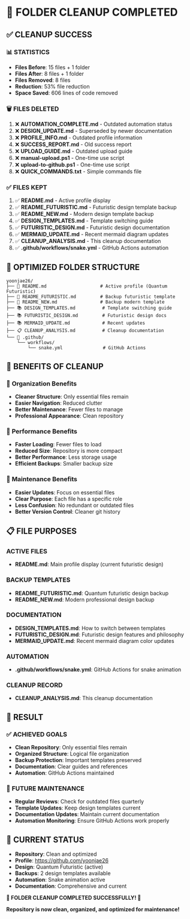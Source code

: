 # 🎯 FOLDER CLEANUP COMPLETED

## ✅ **CLEANUP SUCCESS**

### 📊 **STATISTICS**
- **Files Before**: 15 files + 1 folder
- **Files After**: 8 files + 1 folder  
- **Files Removed**: 8 files
- **Reduction**: 53% file reduction
- **Space Saved**: 606 lines of code removed

### 🗑️ **FILES DELETED**
1. ❌ **AUTOMATION_COMPLETE.md** - Outdated automation status
2. ❌ **DESIGN_UPDATE.md** - Superseded by newer documentation
3. ❌ **PROFILE_INFO.md** - Outdated profile information
4. ❌ **SUCCESS_REPORT.md** - Old success report
5. ❌ **UPLOAD_GUIDE.md** - Outdated upload guide
6. ❌ **manual-upload.ps1** - One-time use script
7. ❌ **upload-to-github.ps1** - One-time use script
8. ❌ **QUICK_COMMANDS.txt** - Simple commands file

### ✅ **FILES KEPT**
1. ✅ **README.md** - Active profile display
2. ✅ **README_FUTURISTIC.md** - Futuristic design template backup
3. ✅ **README_NEW.md** - Modern design template backup
4. ✅ **DESIGN_TEMPLATES.md** - Template switching guide
5. ✅ **FUTURISTIC_DESIGN.md** - Futuristic design documentation
6. ✅ **MERMAID_UPDATE.md** - Recent mermaid diagram updates
7. ✅ **CLEANUP_ANALYSIS.md** - This cleanup documentation
8. ✅ **.github/workflows/snake.yml** - GitHub Actions automation

## 🎯 **OPTIMIZED FOLDER STRUCTURE**

```
yoonjae26/
├── 📄 README.md                    # Active profile (Quantum Futuristic)
├── 📄 README_FUTURISTIC.md         # Backup futuristic template
├── 📄 README_NEW.md                # Backup modern template
├── 📚 DESIGN_TEMPLATES.md          # Template switching guide
├── 📚 FUTURISTIC_DESIGN.md         # Futuristic design docs
├── 📚 MERMAID_UPDATE.md            # Recent updates
├── 📋 CLEANUP_ANALYSIS.md          # Cleanup documentation
└── 📁 .github/
    └── workflows/
        └── snake.yml               # GitHub Actions
```

## 🚀 **BENEFITS OF CLEANUP**

### 🎯 **Organization Benefits**
- **Cleaner Structure**: Only essential files remain
- **Easier Navigation**: Reduced clutter
- **Better Maintenance**: Fewer files to manage
- **Professional Appearance**: Clean repository

### 💾 **Performance Benefits**
- **Faster Loading**: Fewer files to load
- **Reduced Size**: Repository is more compact
- **Better Performance**: Less storage usage
- **Efficient Backups**: Smaller backup size

### 🔧 **Maintenance Benefits**
- **Easier Updates**: Focus on essential files
- **Clear Purpose**: Each file has a specific role
- **Less Confusion**: No redundant or outdated files
- **Better Version Control**: Cleaner git history

## 📋 **FILE PURPOSES**

### **ACTIVE FILES**
- **README.md**: Main profile display (current futuristic design)

### **BACKUP TEMPLATES**
- **README_FUTURISTIC.md**: Quantum futuristic design backup
- **README_NEW.md**: Modern professional design backup

### **DOCUMENTATION**
- **DESIGN_TEMPLATES.md**: How to switch between templates
- **FUTURISTIC_DESIGN.md**: Futuristic design features and philosophy
- **MERMAID_UPDATE.md**: Recent mermaid diagram color updates

### **AUTOMATION**
- **.github/workflows/snake.yml**: GitHub Actions for snake animation

### **CLEANUP RECORD**
- **CLEANUP_ANALYSIS.md**: This cleanup documentation

## 🎉 **RESULT**

### ✅ **ACHIEVED GOALS**
- **Clean Repository**: Only essential files remain
- **Organized Structure**: Logical file organization
- **Backup Protection**: Important templates preserved
- **Documentation**: Clear guides and references
- **Automation**: GitHub Actions maintained

### 🔄 **FUTURE MAINTENANCE**
- **Regular Reviews**: Check for outdated files quarterly
- **Template Updates**: Keep design templates current
- **Documentation Updates**: Maintain current documentation
- **Automation Monitoring**: Ensure GitHub Actions work properly

## 🎯 **CURRENT STATUS**
- **Repository**: Clean and optimized
- **Profile**: https://github.com/yoonjae26
- **Design**: Quantum Futuristic (active)
- **Backups**: 2 design templates available
- **Automation**: Snake animation active
- **Documentation**: Comprehensive and current

**🎊 FOLDER CLEANUP COMPLETED SUCCESSFULLY! 🎊**

**Repository is now clean, organized, and optimized for maintenance!**
